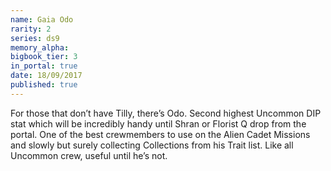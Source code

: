 ```yaml
---
name: Gaia Odo
rarity: 2
series: ds9
memory_alpha:
bigbook_tier: 3
in_portal: true
date: 18/09/2017
published: true
---
```


For those that don’t have Tilly, there’s Odo. Second highest Uncommon DIP stat which will be incredibly handy until Shran or Florist Q drop from the portal. One of the best crewmembers to use on the Alien Cadet Missions and slowly but surely collecting Collections from his Trait list. Like all Uncommon crew, useful until he’s not.
